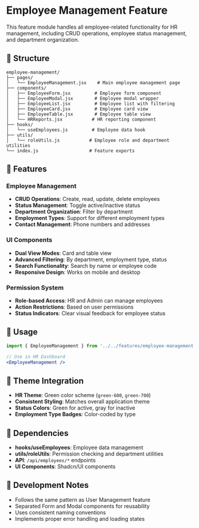# Employee Management Feature

This feature module handles all employee-related functionality for HR management, including CRUD operations, employee status management, and department organization.

## 📁 Structure

```
employee-management/
├── pages/
│   └── EmployeeManagement.jsx    # Main employee management page
├── components/
│   ├── EmployeeForm.jsx         # Employee form component
│   ├── EmployeeModal.jsx        # Employee modal wrapper
│   ├── EmployeeList.jsx         # Employee list with filtering
│   ├── EmployeeCard.jsx         # Employee card view
│   ├── EmployeeTable.jsx        # Employee table view
│   └── HRReports.jsx           # HR reporting component
├── hooks/
│   └── useEmployees.js         # Employee data hook
├── utils/
│   └── roleUtils.js           # Employee role and department utilities
└── index.js                   # Feature exports
```

## 🎯 Features

### Employee Management
- **CRUD Operations**: Create, read, update, delete employees
- **Status Management**: Toggle active/inactive status
- **Department Organization**: Filter by department
- **Employment Types**: Support for different employment types
- **Contact Management**: Phone numbers and addresses

### UI Components
- **Dual View Modes**: Card and table view
- **Advanced Filtering**: By department, employment type, status
- **Search Functionality**: Search by name or employee code
- **Responsive Design**: Works on mobile and desktop

### Permission System
- **Role-based Access**: HR and Admin can manage employees
- **Action Restrictions**: Based on user permissions
- **Status Indicators**: Clear visual feedback for employee status

## 🔧 Usage

```jsx
import { EmployeeManagement } from '../../features/employee-management';

// Use in HR Dashboard
<EmployeeManagement />
```

## 🎨 Theme Integration

- **HR Theme**: Green color scheme (`green-600`, `green-700`)
- **Consistent Styling**: Matches overall application theme
- **Status Colors**: Green for active, gray for inactive
- **Employment Type Badges**: Color-coded by type

## 🔗 Dependencies

- **hooks/useEmployees**: Employee data management
- **utils/roleUtils**: Permission checking and department utilities
- **API**: `/api/employees/*` endpoints
- **UI Components**: Shadcn/UI components

## 🚀 Development Notes

- Follows the same pattern as User Management feature
- Separated Form and Modal components for reusability
- Uses consistent naming conventions
- Implements proper error handling and loading states
